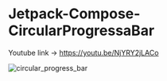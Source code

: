# Jetpack-Compose-CircularProgressaBar

Youtube link -> https://youtu.be/NjYRY2jLACo

![circular_progress_bar](https://user-images.githubusercontent.com/89842411/132832704-5f6e3118-f132-4750-9715-b916b8f1fd9e.png)
